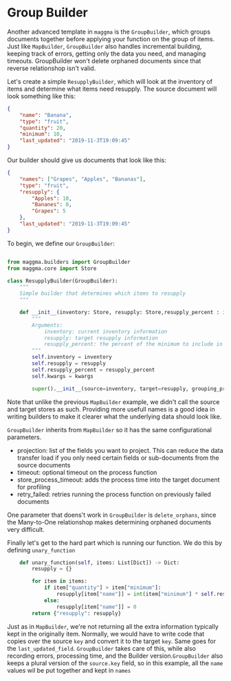 # Group Builder

Another advanced template in `maggma` is the `GroupBuilder`, which groups documents together before applying your function on the group of items. Just like `MapBuilder`, `GroupBuilder` also handles incremental building, keeping track of errors, getting only the data you need, and managing timeouts. GroupBuilder won't delete orphaned documents since that reverse relationshop isn't valid.

Let's create a simple `ResupplyBuilder`, which will look at the inventory of items and determine what items need resupply. The source document will look something like this:

``` JSON
{
    "name": "Banana",
    "type": "fruit",
    "quantity": 20,
    "minimum": 10,
    "last_updated": "2019-11-3T19:09:45"
}
```

Our builder should give us documents that look like this:

``` JSON
{
    "names": ["Grapes", "Apples", "Bananas"],
    "type": "fruit",
    "resupply": {
        "Apples": 10,
        "Bananes": 0,
        "Grapes": 5
    },
    "last_updated": "2019-11-3T19:09:45"
}
```

To begin, we define our `GroupBuilder`:

``` python

from maggma.builders import GroupBuilder
from maggma.core import Store

class ResupplyBuilder(GroupBuilder):
    """
    Simple builder that determines which items to resupply
    """

    def __init__(inventory: Store, resupply: Store,resupply_percent : int = 100, **kwargs):
        """
        Arguments:
            inventory: current inventory information
            resupply: target resupply information
            resupply_percent: the percent of the minimum to include in the resupply
        """
        self.inventory = inventory
        self.resupply = resupply
        self.resupply_percent = resupply_percent
        self.kwargs = kwargs

        super().__init__(source=inventory, target=resupply, grouping_properties=["type"], **kwargs)
```

Note that unlike the previous `MapBuilder` example, we didn't call the source and target stores as such. Providing more usefull names is a good idea in writing builders to make it clearer what the underlying data should look like.

`GroupBuilder` inherits from `MapBuilder` so it has the same configurational parameters.

- projection: list of the fields you want to project. This can reduce the data transfer load if you only need certain fields or sub-documents from the source documents
- timeout: optional timeout on the process function
- store_process_timeout: adds the process time into the target document for profiling
- retry_failed: retries running the process function on previously failed documents

One parameter that doens't work in `GroupBuilder` is `delete_orphans`, since the Many-to-One relationshop makes determining orphaned documents very difficult.

Finally let's get to the hard part which is running our function. We do this by defining `unary_function`

``` python
    def unary_function(self, items: List[Dict]) -> Dict:
        resupply = {}

        for item in items:
            if item["quantity"] > item["minimum"]:
                resupply[item["name"]] = int(item["minimum"] * self.resupply_percent )
            else:
                resupply[item["name"]] = 0
        return {"resupply": resupply}
```

Just as in `MapBuilder`, we're not returning all the extra information typically kept in the originally item. Normally, we would have to write code that copies over the source `key` and convert it to the target `key`. Same goes for the `last_updated_field`. `GroupBuilder` takes care of this, while also recording errors, processing time, and the Builder version.`GroupBuilder` also keeps a plural version of the `source.key` field, so in this example, all the `name` values wil be put together and kept in `names`
